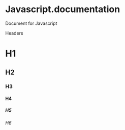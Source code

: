 # Javascript.documentation

Document for Javascript

Headers
# H1
## H2
### H3
#### H4
##### H5
###### H6
